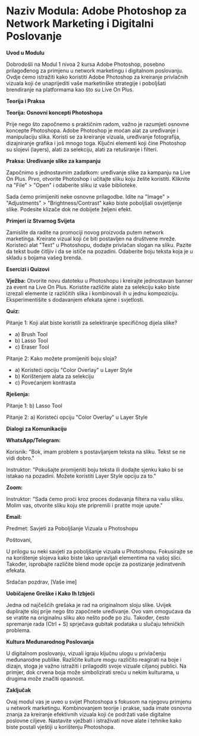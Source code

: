 # Naziv Modula: Adobe Photoshop za Network Marketing i Digitalni Poslovanje

**Uvod u Modulu**

Dobrodošli na Modul 1 nivoa 2 kursa Adobe Photoshop, posebno prilagođenog za primjenu u network marketingu i digitalnom poslovanju. Ovdje ćemo istražiti kako koristiti Adobe Photoshop za kreiranje privlačnih vizuala koji će unaprijediti vaše marketinške strategije i poboljšati brendiranje na platformama kao što su Live On Plus.

**Teorija i Praksa**

**Teorija: Osnovni koncepti Photoshopa**

Prije nego što započnemo s praktičnim radom, važno je razumjeti osnovne koncepte Photoshopa. Adobe Photoshop je moćan alat za uređivanje i manipulaciju slika. Koristi se za kreiranje vizuala, uređivanje fotografija, dizajniranje grafika i još mnogo toga. Ključni elementi koji čine Photoshop su slojevi (layers), alati za selekciju, alati za retuširanje i filteri.

**Praksa: Uređivanje slike za kampanju**

Započnimo s jednostavnim zadatkom: uređivanje slike za kampanju na Live On Plus. Prvo, otvorite Photoshop i učitajte sliku koju želite koristiti. Kliknite na "File" > "Open" i odaberite sliku iz vaše biblioteke.

Sada ćemo primijeniti neke osnovne prilagodbe. Idite na "Image" > "Adjustments" > "Brightness/Contrast" kako biste poboljšali osvjetljenje slike. Podesite klizače dok ne dobijete željeni efekt. 

**Primjeri iz Stvarnog Svijeta**

Zamislite da radite na promociji novog proizvoda putem network marketinga. Kreirate vizual koji će biti postavljen na društvene mreže. Koristeći alat "Text" u Photoshopu, dodajte privlačan slogan na sliku. Pazite da tekst bude čitljiv i da se ističe na pozadini. Odaberite boju teksta koja je u skladu s bojama vašeg brenda.

**Esercizi i Quizovi**

**Vježba:** Otvorite novu datoteku u Photoshopu i kreirajte jednostavan banner za event na Live On Plus. Koristite različite alate za selekciju kako biste izrezali elemente iz različitih slika i kombinovali ih u jednu kompoziciju. Eksperimentišite s dodavanjem efekata sjene i svjetlosti.

**Quiz:**

Pitanje 1: Koji alat biste koristili za selektiranje specifičnog dijela slike?
- a) Brush Tool
- b) Lasso Tool
- c) Eraser Tool

Pitanje 2: Kako možete promijeniti boju sloja?
- a) Koristeći opciju "Color Overlay" u Layer Style
- b) Korištenjem alata za selekciju
- c) Povećanjem kontrasta

**Rješenja:**

Pitanje 1: b) Lasso Tool

Pitanje 2: a) Koristeći opciju "Color Overlay" u Layer Style

**Dialogi za Komunikaciju**

**WhatsApp/Telegram:**

Korisnik: "Bok, imam problem s postavljanjem teksta na sliku. Tekst se ne vidi dobro."

Instruktor: "Pokušajte promijeniti boju teksta ili dodajte sjenku kako bi se istakao na pozadini. Možete koristiti Layer Style opciju za to."

**Zoom:**

Instruktor: "Sada ćemo proći kroz proces dodavanja filtera na vašu sliku. Molim vas, otvorite sliku koju ste pripremili i pratite moje upute."

**Email:**

Predmet: Savjeti za Poboljšanje Vizuala u Photoshopu

Poštovani,

U prilogu su neki savjeti za poboljšanje vizuala u Photoshopu. Fokusirajte se na korištenje slojeva kako biste lako upravljali elementima na vašoj slici. Također, isprobajte različite blend mode opcije za postizanje jedinstvenih efekata.

Srdačan pozdrav,
[Vaše ime]

**Uobičajene Greške i Kako Ih Izbjeći**

Jedna od najčešćih grešaka je rad na originalnom sloju slike. Uvijek duplirajte sloj prije nego što započnete uređivanje. Ovo vam omogućava da se vratite na originalnu sliku ako nešto pođe po zlu. Također, često spremanje rada (Ctrl + S) sprječava gubitak podataka u slučaju tehničkih problema.

**Kultura Međunarodnog Poslovanja**

U digitalnom poslovanju, vizuali igraju ključnu ulogu u privlačenju međunarodne publike. Različite kulture mogu različito reagirati na boje i dizajn, stoga je važno istražiti i prilagoditi svoje vizuale ciljanoj publici. Na primjer, dok crvena boja može simbolizirati sreću u nekim kulturama, u drugima može značiti opasnost.

**Zaključak**

Ovaj modul vas je uveo u svijet Photoshopa s fokusom na njegovu primjenu u network marketingu. Kombinovanjem teorije i prakse, sada imate osnovna znanja za kreiranje efektivnih vizuala koji će podržati vaše digitalne poslovne ciljeve. Nastavite vježbati i istraživati nove alate i tehnike kako biste postali vještiji u korištenju Photoshopa.
